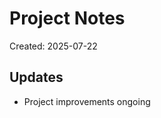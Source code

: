 # Project Notes

Created: 2025-07-22

## Updates
- Project improvements ongoing

<!-- Last updated: 2025-08-02 -->